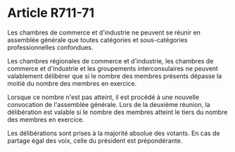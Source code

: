 # Article R711-71

Les chambres de commerce et d'industrie ne peuvent se réunir en assemblée générale que toutes catégories et sous-catégories professionnelles confondues.

Les chambres régionales de commerce et d'industrie, les chambres de commerce et d'industrie et les groupements interconsulaires ne peuvent valablement délibérer que si le nombre des membres présents dépasse la moitié du nombre des membres en exercice.

Lorsque ce nombre n'est pas atteint, il est procédé à une nouvelle convocation de l'assemblée générale. Lors de la deuxième réunion, la délibération est valable si le nombre des membres atteint le tiers du nombre des membres en exercice.

Les délibérations sont prises à la majorité absolue des votants. En cas de partage égal des voix, celle du président est prépondérante.
